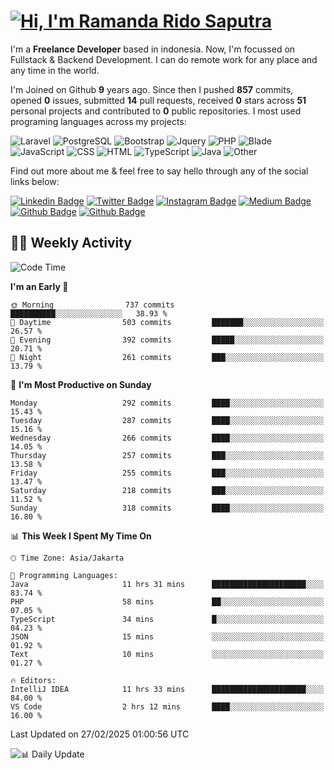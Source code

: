 # [![Hi, I'm Ramanda Rido Saputra](https://readme-typing-svg.herokuapp.com?size=24&vCenter=true&lines=%F0%9F%91%8B+Hi%2C+I'm+Ramanda+Rido+Saputra+;%F0%9F%92%BB+Fullstack+Web+Developer+)](https://git.io/typing-svg)

I'm a **Freelance Developer** based in indonesia. Now, I'm focussed on Fullstack & Backend Development. I can do remote work for any place and any time in the world.

I'm Joined on Github **9** years ago. Since then I pushed **857** commits, opened **0** issues, submitted **14** pull requests, received **0** stars across **51** personal projects and contributed to **0** public repositories.
I most used programing languages across my projects:

![Laravel](https://img.shields.io/badge/Laravel-FF2D20?flat&logo=laravel&logoColor=white)
![PostgreSQL](https://img.shields.io/badge/PostgreSQL-316192?flat&logo=postgresql&logoColor=white)
![Bootstrap](https://img.shields.io/badge/Bootstrap-563D7C?flat&logo=bootstrap&logoColor=white)
![Jquery](https://img.shields.io/badge/jQuery-0769AD?flat&logo=jquery&logoColor=white)
![PHP](https://img.shields.io/badge/-PHP-%234F5D95?style=flat&logo=PHP&logoColor=white)
![Blade](https://img.shields.io/badge/-Blade-%23f7523f?style=flat&logo=Blade&logoColor=white)
![JavaScript](https://img.shields.io/badge/-JavaScript-%23f1e05a?style=flat&logo=JavaScript&logoColor=white)
![CSS](https://img.shields.io/badge/-CSS-%23663399?style=flat&logo=CSS&logoColor=white)
![HTML](https://img.shields.io/badge/-HTML-%23e34c26?style=flat&logo=HTML&logoColor=white)
![TypeScript](https://img.shields.io/badge/-TypeScript-%233178c6?style=flat&logo=TypeScript&logoColor=white)
![Java](https://img.shields.io/badge/-Java-%23b07219?style=flat&logo=Java&logoColor=white)
![Other](https://img.shields.io/badge/-Other-%23ededed?style=flat&logo=Other&logoColor=white)

Find out more about me & feel free to say hello through any of the social links below:

[![Linkedin Badge](https://img.shields.io/badge/-ramandaaridogh-blue?style=flat&logo=Linkedin&logoColor=white&link=https://www.linkedin.com/in/ramanda-rido-saputra/)](https://www.linkedin.com/in/ramanda-rido-saputra/)
[![Twitter Badge](https://img.shields.io/badge/-ramandaaridogh-%231DA1F2.svg?style=flat&logo=twitter&logoColor=white&link=https://www.twitter.com/ramandaaridogh)](https://www.twitter.com/ramandaaridogh/)
[![Instagram Badge](https://img.shields.io/badge/-ramandaaridogh-purple?style=flat&logo=instagram&logoColor=white&link=https://instagram.com/ramandaaridogh_/)](https://instagram.com/ramandaaridogh_)
[![Medium Badge](https://img.shields.io/badge/-@ramandaaridogh-%2312100E.svg?style=flat&logo=Medium&logoColor=white&link=https://medium.com/@ramandaaridogh/)](https://medium.com/@ramandaaridogh)
[![Github Badge](https://img.shields.io/badge/-@ramandaaridogh-100000.svg?style=flat&logo=github&logoColor=white&link=https://github.com/ramandaaridogh)](https://github.com/ramandaaridogh)
[![Github Badge](https://img.shields.io/badge/-@mxcode-100000.svg?style=flat&logo=github&logoColor=white&link=https://github.com/ramanda-mxcode)](https://github.com/ramanda-mxcode)

## 👨‍💻 Weekly Activity
<!--START_SECTION:waka-->
![Code Time](http://img.shields.io/badge/Code%20Time-1%2C040%20hrs%201%20min-blue)

**I'm an Early 🐤** 

```text
🌞 Morning                737 commits         ██████████░░░░░░░░░░░░░░░   38.93 % 
🌆 Daytime                503 commits         ███████░░░░░░░░░░░░░░░░░░   26.57 % 
🌃 Evening                392 commits         █████░░░░░░░░░░░░░░░░░░░░   20.71 % 
🌙 Night                  261 commits         ███░░░░░░░░░░░░░░░░░░░░░░   13.79 % 
```
📅 **I'm Most Productive on Sunday** 

```text
Monday                   292 commits         ████░░░░░░░░░░░░░░░░░░░░░   15.43 % 
Tuesday                  287 commits         ████░░░░░░░░░░░░░░░░░░░░░   15.16 % 
Wednesday                266 commits         ████░░░░░░░░░░░░░░░░░░░░░   14.05 % 
Thursday                 257 commits         ███░░░░░░░░░░░░░░░░░░░░░░   13.58 % 
Friday                   255 commits         ███░░░░░░░░░░░░░░░░░░░░░░   13.47 % 
Saturday                 218 commits         ███░░░░░░░░░░░░░░░░░░░░░░   11.52 % 
Sunday                   318 commits         ████░░░░░░░░░░░░░░░░░░░░░   16.80 % 
```


📊 **This Week I Spent My Time On** 

```text
🕑︎ Time Zone: Asia/Jakarta

💬 Programming Languages: 
Java                     11 hrs 31 mins      █████████████████████░░░░   83.74 % 
PHP                      58 mins             ██░░░░░░░░░░░░░░░░░░░░░░░   07.05 % 
TypeScript               34 mins             █░░░░░░░░░░░░░░░░░░░░░░░░   04.23 % 
JSON                     15 mins             ░░░░░░░░░░░░░░░░░░░░░░░░░   01.92 % 
Text                     10 mins             ░░░░░░░░░░░░░░░░░░░░░░░░░   01.27 % 

🔥 Editors: 
IntelliJ IDEA            11 hrs 33 mins      █████████████████████░░░░   84.00 % 
VS Code                  2 hrs 12 mins       ████░░░░░░░░░░░░░░░░░░░░░   16.00 % 
```


 Last Updated on 27/02/2025 01:00:56 UTC
<!--END_SECTION:waka-->

![📊 Daily Update](https://github.com/ramandaaridogh/ramandaaridogh/actions/workflows/update-activity.yml/badge.svg)
